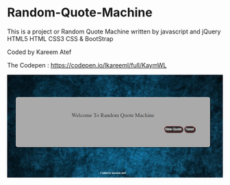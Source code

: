 # Random-Quote-Machine

This is a project or Random Quote Machine written by javascript and jQuery HTML5 HTML CSS3 CSS & BootStrap

Coded by Kareem Atef 

The Codepen : 
https://codepen.io/lkareeml/full/KaymWL


![alt text](https://github.com/lkareeml/Random-Quote-Machine/blob/master/rc.jpg)
